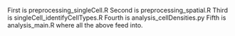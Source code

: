 First is preprocessing_singleCell.R
Second is preprocessing_spatial.R
Third is singleCell_identifyCellTypes.R
Fourth is analysis_cellDensities.py
Fifth is analysis_main.R where all the above feed into.
